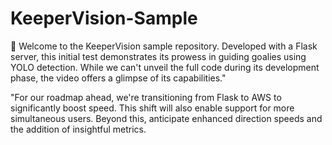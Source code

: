 # KeeperVision-Sample
🥅 Welcome to the KeeperVision sample repository. Developed with a Flask server, this initial test demonstrates its prowess in guiding goalies using YOLO detection. While we can't unveil the full code during its development phase, the video offers a glimpse of its capabilities."

"For our roadmap ahead, we're transitioning from Flask to AWS to significantly boost speed. This shift will also enable support for more simultaneous users. Beyond this, anticipate enhanced direction speeds and the addition of insightful metrics.
